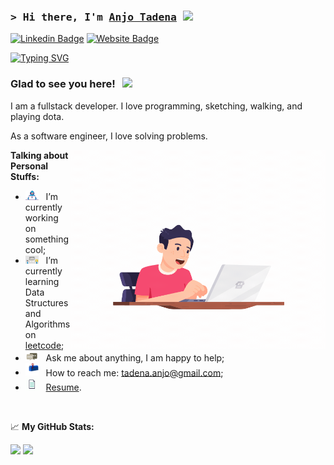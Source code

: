 ### <samp>&gt; Hi there, I'm <a href="https://anjotadena.github.io/anjotadena" target="_blank">Anjo Tadena</a> <img src="https://media.giphy.com/media/hvRJCLFzcasrR4ia7z/giphy.gif" width="25"> </samp>

[![Linkedin Badge](https://img.shields.io/badge/-LinkedIn-0e76a8?style=flat-square&logo=Linkedin&logoColor=white)](https://www.linkedin.com/in/73ch801)
[![Website Badge](https://img.shields.io/badge/Website-3b5998?style=flat-square&logo=google-chrome&logoColor=white)](https://anjotadena.github.io/anjotadena)

[![Typing SVG](https://readme-typing-svg.herokuapp.com?font=Fira+Code&pause=1000&width=435&lines=I'm+a+Fullstack+Developer)](https://git.io/typing-svg)

### Glad to see you here! &nbsp; ![](https://visitor-badge.glitch.me/badge?page_id=anjotadena)

I am a fullstack developer. I love programming, sketching, walking, and playing dota.

As a software engineer, I love solving problems.

<img align="right" alt="GIF" src="https://github.com/anjotadena/anjotadena/blob/main/assets/coding2.gif?raw=true" width="408" height="318" />
  

**Talking about Personal Stuffs:**

- <img src="https://github.com/anjotadena/anjotadena/blob/main/assets/developer.gif?raw=true" width="21" />&nbsp;&nbsp; I’m currently working on something cool;
- <img src="https://github.com/anjotadena/anjotadena/blob/main/assets/lightning.gif?raw=true" width="21" />&nbsp;&nbsp; I’m currently learning Data Structures and Algorithms on [leetcode](https://leetcode.com/techboi);
- <img src="https://github.com/anjotadena/anjotadena/blob/main/assets/message.gif?raw=true" width="21" />&nbsp;&nbsp; Ask me about anything, I am happy to help;
- <img src="https://github.com/anjotadena/anjotadena/blob/main/assets/letterbox.gif?raw=true" width="21" />&nbsp;&nbsp; How to reach me: tadena.anjo@gmail.com;
- <img src="https://github.com/anjotadena/anjotadena/blob/main/assets/doc.gif?raw=true" width="21" />&nbsp;&nbsp; [Resume](_).

</br>

📈 **My GitHub Stats:**

<p>
  <img height="180em" src="https://github-readme-stats.vercel.app/api?username=anjotadena&show_icons=true&hide_border=true&&count_private=true&include_all_commits=true" />
  <img height="180em" src="https://github-readme-stats.vercel.app/api/top-langs/?username=anjotadena&exclude_repo=KNN-Image-Classification&show_icons=true&hide_border=true&layout=compact&langs_count=8"/>
</p>



